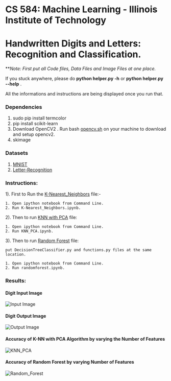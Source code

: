 # CS 584: Machine Learning - Illinois Institute of Technology

# Handwritten Digits and Letters: Recognition and Classification.


***Note: First put all Code files, Data Files and Image Files at one place.*


If you stuck anywhere, please do __python helper.py -h__ or **python helper.py --help** . 

All the informations and instructions are being displayed once you run that.  


### Dependencies

1. sudo pip install termcolor
2. pip install scikit-learn
3. Download OpenCV2 . Run bash [opencv.sh](https://github.com/hparik11/HandWritten_Digit_Classification/blob/master/data/opencv.sh) on your machine to download and setup opencv2.
4. skimage

### Datasets

1. [MNIST](http://yann.lecun.com/exdb/mnist/)
2. [Letter-Recognition](https://archive.ics.uci.edu/ml/datasets/Letter+Recognition)

### Instructions:
 
1). First to Run the [K-Nearest_Neighbors](https://github.com/hparik11/HandWritten_Digit_Classification/blob/master/code/K-Nearest_Neighbors.ipynb) file:-  
	
	1. Open ipython notebook from Command Line.
	2. Run K-Nearest_Neighbors.ipynb.
	
2). Then to run [KNN with PCA](https://github.com/hparik11/HandWritten_Digit_Classification/blob/master/code/KNN_PCA.ipynb) file: 
	
	1. Open ipython notebook from Command Line.
	2. Run KNN_PCA.ipynb.
	
3). Then to run [Random Forest](https://github.com/hparik11/HandWritten_Digit_Classification/blob/master/code/randomforest.ipynb) file: 
	
	put DecisionTreeClassifier.py and functions.py files at the same location. 

	1. Open ipython notebook from Command Line.
	2. Run randomforest.ipynb.

### Results:

#### Digit Input Image

![Input Image](https://github.com/hparik11/Handwritten_Digits_Recognition_Classification/blob/master/Data%20%26%20Images/harsh.png)


#### Digit Output Image

![Output Image](https://github.com/hparik11/Handwritten_Digits_Recognition_Classification/blob/master/Data%20%26%20Images/Resulting%20Image_harsh1.png)


#### Accuracy of K-NN with PCA Algorithm by varying the Number of Features

![KNN_PCA](https://github.com/hparik11/Handwritten_Digits_Recognition_Classification/blob/master/Data%20%26%20Images/KNN_Accuracy.png)


#### Accuracy of Random Forest by varying Number of Features

![Random_Forest](https://github.com/hparik11/Handwritten_Digits_Recognition_Classification/blob/master/Data%20%26%20Images/Random_Forest_Accuracy.png)

